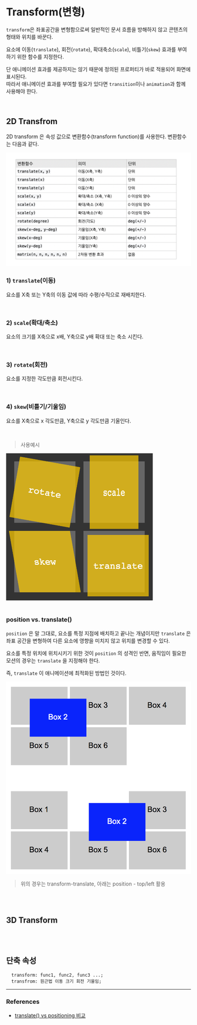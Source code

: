 # Transform(변형)

`transform`은 좌표공간을 변형함으로써 일반적인 문서 흐름을 방해하지 않고 콘텐츠의 형태와 위치를 바꾼다.

요소에 이동(`translate`), 회전(`rotate`), 확대축소(`scale`), 비틀기(`skew`) 효과를 부여하기 위한 함수를 지정한다.

단 애니메이션 효과를 제공하지는 않기 때문에 정의된 프로퍼티가 바로 적용되어 화면에 표시된다.<br> 따라서 애니메이션 효과를 부여할 필요가 있다면 `transition`이나 `animation`과 함께 사용해야 한다.

<Br>

## 2D Transfrom

2D transform 은 속성 값으로 변환함수(transform function)를 사용한다. 변환함수는 다음과 같다.

<img src="../images/css/2d-transform.png" width="700">

<br>

### 1) `translate`(이동)

요소를 X축 또는 Y축의 이동 값에 따라 수평/수직으로 재배치한다.

<br>

### 2) `scale`(확대/축소)

요소의 크기를 X축으로 x배, Y축으로 y배 확대 또는 축소 시킨다.

<br>

### 3) `rotate`(회전)

요소를 지정한 각도만큼 회전시킨다.

<br>

### 4) `skew`(비틀기/기울임)

요소를 X축으로 x 각도만큼, Y축으로 y 각도만큼 기울인다.

<br>

> 사용예시

<img src="../images/css/2d-transform-ex.png" width="400">

<br>
<br>

### position vs. translate()

`position` 은 말 그대로, 요소를 특정 지점에 배치하고 끝나는 개념이지만 `translate` 은 좌표 공간을 변형하여 다른 요소에 영향을 미치지 않고 위치를 변경할 수 있다.

요소를 특정 위치에 위치시키기 위한 것이 `position` 의 성격인 반면, 움직임이 필요한 모션의 경우는 `translate` 을 지정해야 한다.

즉, `translate` 이 애니메이션에 최적화된 방법인 것이다.

<img src="../images/css/position-vs-translate.png">

> 위의 경우는 transform-translate, 아래는 position - top/left 활용 

<br>
<br>

## 3D Transform


<br>
<br>

## 단축 속성
```
  transform: func1, func2, func3 ...;
  transfrom: 원근법 이동 크기 회전 기울임;
```

---
### References
- [translate() vs positioning 비교](https://mygumi.tistory.com/238)
